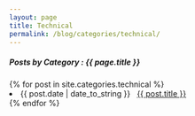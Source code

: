 ```yaml
---
layout: page
title: Technical
permalink: /blog/categories/technical/
---
```


<h5> Posts by Category : {{ page.title }} </h5>

<div class="card">
{% for post in site.categories.technical %}
 <li class="category-posts"><span>{{ post.date | date_to_string }}</span> &nbsp; <a href="{{ post.url }}">{{ post.title }}</a></li>
{% endfor %}
</div>
